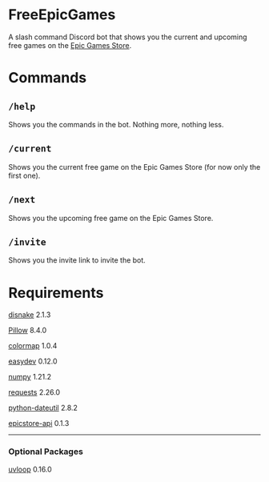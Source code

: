 # FreeEpicGames
A slash command Discord bot that shows you the current and upcoming free games on the [Epic Games Store](https://www.epicgames.com/store/en-US/).

# Commands
`/help`
---
Shows you the commands in the bot. Nothing more, nothing less.

`/current`
---
Shows you the current free game on the Epic Games Store (for now only the first one).

`/next`
---
Shows you the upcoming free game on the Epic Games Store.

`/invite`
---
Shows you the invite link to invite the bot.

# Requirements
[disnake](https://github.com/EQUENOS/disnake) 2.1.3

[Pillow](https://github.com/python-pillow/Pillow) 8.4.0

[colormap](https://github.com/cokelaer/colormap) 1.0.4

[easydev](https://github.com/cokelaer/easydev) 0.12.0

[numpy](https://github.com/numpy/numpy) 1.21.2

[requests](https://github.com/psf/requests) 2.26.0

[python-dateutil](https://github.com/dateutil/dateutil) 2.8.2

[epicstore-api](https://github.com/SD4RK/epicstore_api) 0.1.3

---
### Optional Packages
[uvloop](https://github.com/MagicStack/uvloop) 0.16.0
